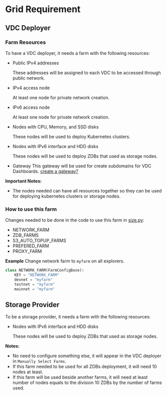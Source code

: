 # Grid Requirement

## VDC Deployer

### Farm Resources

To have a VDC deployer, it needs a farm with the following resources:

- Public IPv4 addresses

    These addresses will be assigned to each VDC to be accessed through public network.

- IPv4 access node

    At least one node for private network creation.

- IPv6 access node

    At least one node for private network creation.

- Nodes with CPU, Memory, and SSD disks

    These nodes will be used to deploy Kubernetes clusters.

- Nodes with IPv6 interface and HDD disks

    These nodes will be used to deploy ZDBs that used as storage nodes.

- Gateway
    This gateway will be used for create subdomains for VDC Dashboards. [create a gateway?](https://github.com/threefoldtech/tfgateway/blob/master/README.md)

**Important Notes:**

- The nodes needed can have all resources together so they can be used for deploying kubernetes clusters or storage nodes.

### How to use this farm

Changes needed to be done in the code to use this farm in [size.py](https://github.com/threefoldtech/js-sdk/blob/development/jumpscale/sals/vdc/size.py):

- NETWORK_FARM
- ZDB_FARMS
- S3_AUTO_TOPUP_FARMS
- PREFERED_FARM
- PROXY_FARM

**Example**
Change network farm to `myfarm` on all explorers.

```python
class NETWORK_FARM(FarmConfigBase):
    KEY = "NETWORK_FARM"
    devnet = "myfarm"
    testnet = "myfarm"
    mainnet = "myfarm"
```

## Storage Provider

To be a storage provider, it needs a farm with the following resources:

- Nodes with IPv6 interface and HDD disks

    These nodes will be used to deploy ZDBs that used as storage nodes.

**Notes:**

- No need to configure something else, it will appear in the VDC deployer in `Manually Select Farms`.
- If this farm needed to be used for all ZDBs deployment, it will need 10 nodes at least.
- If this farm will be used beside another farms, it will need at least number of nodes equals to the division 10 ZDBs by the number of farms used.
